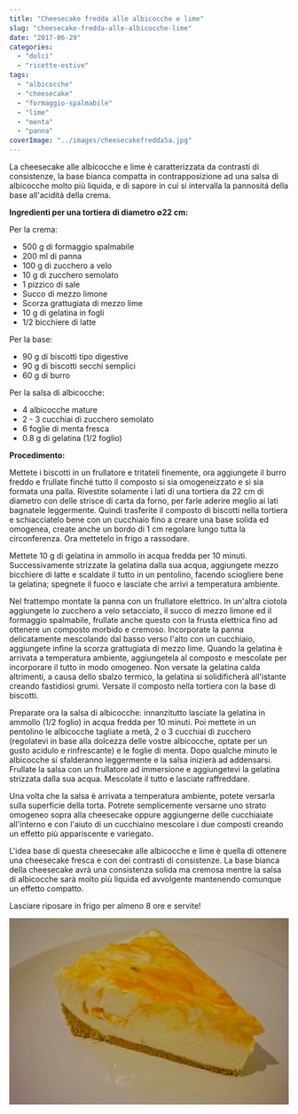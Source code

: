 ```yaml
---
title: "Cheesecake fredda alle albicocche e lime"
slug: "cheesecake-fredda-alle-albicocche-lime"
date: "2017-06-29"
categories: 
  - "dolci"
  - "ricette-estive"
tags: 
  - "albicocche"
  - "cheesecake"
  - "formaggio-spalmabile"
  - "lime"
  - "menta"
  - "panna"
coverImage: "../images/cheesecakefredda5a.jpg"
---
```


La cheesecake alle albicocche e lime è caratterizzata da contrasti di consistenze, la base bianca compatta in contrapposizione ad una salsa di albicocche molto più liquida, e di sapore in cui si intervalla la pannositá della base all'aciditá della crema.

**Ingredienti per una tortiera di diametro ∅22 cm:**

Per la crema:

- 500 g di formaggio spalmabile
- 200 ml di panna
- 100 g di zucchero a velo
- 10 g di zucchero semolato
- 1 pizzico di sale
- Succo di mezzo limone
- Scorza grattugiata di mezzo lime
- 10 g di gelatina in fogli
- 1/2 bicchiere di latte

Per la base:

- 90 g di biscotti tipo digestive
- 90 g di biscotti secchi semplici
- 60 g di burro

Per la salsa di albicocche:

- 4 albicocche mature
- 2 - 3 cucchiai di zucchero semolato
- 6 foglie di menta fresca
- 0.8 g di gelatina (1/2 foglio)

**Procedimento:**

Mettete i biscotti in un frullatore e tritateli finemente, ora aggiungete il burro freddo e frullate finché tutto il composto si sia omogeneizzato e si sia formata una palla. Rivestite solamente i lati di una tortiera da 22 cm di diametro con delle strisce di carta da forno, per farle aderire meglio ai lati bagnatele leggermente. Quindi trasferite il composto di biscotti nella tortiera e schiacciatelo bene con un cucchiaio fino a creare una base solida ed omogenea, create anche un bordo di 1 cm regolare lungo tutta la circonferenza. Ora mettetelo in frigo a rassodare.

Mettete 10 g di gelatina in ammollo in acqua fredda per 10 minuti. Successivamente strizzate la gelatina dalla sua acqua, aggiungete mezzo bicchiere di latte e scaldate il tutto in un pentolino, facendo sciogliere bene la gelatina; spegnete il fuoco e lasciate che arrivi a temperatura ambiente.

Nel frattempo montate la panna con un frullatore elettrico. In un'altra ciotola aggiungete lo zucchero a velo setacciato, il succo di mezzo limone ed il formaggio spalmabile, frullate anche questo con la frusta elettrica fino ad ottenere un composto morbido e cremoso. Incorporate la panna delicatamente mescolando dal basso verso l'alto con un cucchiaio, aggiungete infine la scorza grattugiata di mezzo lime. Quando la gelatina è arrivata a temperatura ambiente, aggiungetela al composto e mescolate per incorporare il tutto in modo omogeneo. Non versate la gelatina calda altrimenti, a causa dello sbalzo termico, la gelatina si solidificherà all'istante creando fastidiosi grumi. Versate il composto nella tortiera con la base di biscotti.

Preparate ora la salsa di albicocche: innanzitutto lasciate la gelatina in ammollo (1/2 foglio) in acqua fredda per 10 minuti. Poi mettete in un pentolino le albicocche tagliate a metà, 2 o 3 cucchiai di zucchero (regolatevi in base alla dolcezza delle vostre albicocche, optate per un gusto acidulo e rinfrescante) e le foglie di menta. Dopo qualche minuto le albicocche si sfalderanno leggermente e la salsa inizierà ad addensarsi. Frullate la salsa con un frullatore ad immersione e aggiungetevi la gelatina strizzata dalla sua acqua. Mescolate il tutto e lasciate raffreddare.

Una volta che la salsa è arrivata a temperatura ambiente, potete versarla sulla superficie della torta. Potrete semplicemente versarne uno strato omogeneo sopra alla cheesecake oppure aggiungerne delle cucchiaiate all'interno e con l'aiuto di un cucchiaino mescolare i due composti creando un effetto più appariscente e variegato.

L'idea base di questa cheesecake alle albicocche e lime è quella di ottenere una cheesecake fresca e con dei contrasti di consistenze. La base bianca della cheesecake avrà una consistenza solida ma cremosa mentre la salsa di albicocche sarà molto più liquida ed avvolgente mantenendo comunque un effetto compatto.

Lasciare riposare in frigo per almeno 8 ore e servite!

![cheesecake fredda alle albicocche](../images/cheesecakefredda3a.jpg)

